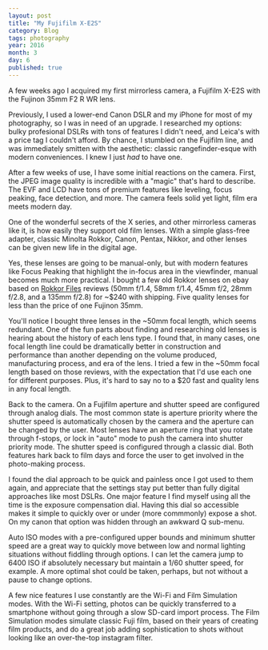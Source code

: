 ```yaml
---
layout: post
title: "My Fujifilm X-E2S"
category: Blog
tags: photography
year: 2016
month: 3
day: 6
published: true  
---
```


A few weeks ago I acquired my first mirrorless camera, a Fujifilm X-E2S with the Fujinon 35mm F2 R WR lens.

Previously, I used a lower-end Canon DSLR and my iPhone for most of my photography, so I was in need of an upgrade. I researched my options: bulky profesional DSLRs with tons of features I didn't need, and Leica's with a price tag I couldn't afford. By chance, I stumbled on the Fujifilm line, and was immediately smitten with the aesthetic: classic rangefinder-esque with modern conveniences. I knew I just *had* to have one.

After a few weeks of use, I have some initial reactions on the camera. First, the JPEG image quality is incredible with a "magic" that's hard to describe. The EVF and LCD have tons of premium features like leveling, focus peaking, face detection, and more. The camera feels solid yet light, film era meets modern day.

One of the wonderful secrets of the X series, and other mirrorless cameras like it, is how easily they support old film lenses. With a simple glass-free adapter, classic Minolta Rokkor, Canon, Pentax, Nikkor, and other lenses can be given new life in the digital age.

Yes, these lenses are going to be manual-only, but with modern features like Focus Peaking that highlight the in-focus area in the viewfinder, manual becomes much more practical. I bought a few old Rokkor lenses on ebay based on [Rokkor Files](http://www.rokkorfiles.com/Lenses.html) reviews (50mm f/1.4, 58mm f/1.4, 45mm f/2, 28mm f/2.8, and a 135mm f/2.8) for ~$240 with shipping. Five quality lenses for less than the price of one Fujinon 35mm.

You'll notice I bought three lenses in the ~50mm focal length, which seems redundant. One of the fun parts about finding and researching old lenses is hearing about the history of each lens type. I found that, in many cases, one focal length line could be dramatically better in construction and performance than another depending on the volume produced, manufacturing process, and era of the lens. I tried a few in the ~50mm focal length based on those reviews, with the expectation that I'd use each one for different purposes. Plus, it's hard to say no to a $20 fast and quality lens in any focal length.

Back to the camera. On a Fujifilm aperture and shutter speed are configured through analog dials. The most common state is aperture priority where the shutter speed is automatically chosen by the camera and the aperture can be changed by the user. Most lenses have an aperture ring that you rotate through f-stops, or lock in "auto" mode to push the camera into shutter priority mode. The shutter speed is configured through a classic dial. Both features hark back to film days and force the user to get involved in the photo-making process.

I found the dial approach to be quick and painless once I got used to them again, and appreciate that the settings stay put better than fully digital approaches like most DSLRs. One major feature I find myself using all the time is the exposure compensation dial. Having this dial so accessible makes it simple to quickly over or under (more commmonly) expose a shot. On my canon that option was hidden through an awkward Q sub-menu.

Auto ISO modes with a pre-configured upper bounds and minimum shutter speed are a great way to quickly move between low and normal lighting situations without fiddling through options. I can let the camera jump to 6400 ISO if absolutely necessary but maintain a 1/60 shutter speed, for example. A more optimal shot could be taken, perhaps, but not without a pause to change options.

A few nice features I use constantly are the Wi-Fi and Film Simulation modes. With the Wi-Fi setting, photos can be quickly transferred to a smartphone without going through a slow SD-card import process. The Film Simulation modes simulate classic Fuji film, based on their years of creating film products, and do a great job adding sophistication to shots without looking like an over-the-top instagram filter.

